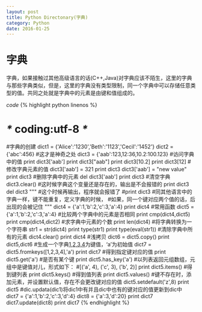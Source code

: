 ```yaml
---
layout: post
title: Python Directonary(字典)
category: Python
date: 2016-01-25
---
```

# 字典
字典，如果接触过其他高级语言的话(C++,Java)对字典应该不陌生，这里的字典与那些字典类似，但是，这里的字典没有类型限制，同一个字典中可以存储任意类型的值。共同之处就是字典中的元素是由键和值组成的。

*code*
{% highlight python linenos %}
# _*_ coding:utf-8 _*_
#字典的创建
dict1 = {'Alice':'1230','Beth':'1123','Cecil':'1452'}
dict2 = {'abc':456}
#这才是神奇之处
dict3 = {'aab':123,12:36,10.2:100.123}
#访问字典中的值
print dict3['aab']
print dict3["aab"]
print dict3[10.2]
print dict3[12]
#修改字典元素的值
dict3['aab'] = 321
print dict3
dict3['aab'] = "new value"
print dict3
#删除字典中的元素
del dict3['aab']
print dict3
#清空字典
dict3.clear()
#这时候字典这个变量还是存在的，输出是不会报错的
print dict3
del dict3
"""
#这个时候再输出，程序就会报错了
#print dict3
#同其他语言中的字典一样，键不能重复，定义字典的时候，
#如果，同一个键对应两个值的话，后出现的会被记住
"""
dict4 = {'a':1,'b':2,'c':3,'a':4}
print dict4
#常用函数
dict5 = {'a':1,'b':2,'c':3,'a':4}
#比较两个字典中的元素是否相同
print cmp(dict4,dict5)
print cmp(dict4,dict2)
#求字典中元素的个数
print len(dict4)
#将字典转换为一个字符串
str1 = str(dict4)
print type(str1)
print type(eval(str1))
#清除字典中所有的元素
dict4.clear()
print dict4
#浅拷贝
dict6 = dict5.copy()
print dict5,dict6
#生成一个字典[1,2,3,4](可是元组，也可是列表)为键值，‘a’为初始值
dict7 = dict5.fromkeys([1,2,3,4],'a')
print dict7
#得到指定键对应的值
print dict5.get('a')
#是否有某个键
print dict5.has_key('a')
#以列表返回元组数组，元组中是键值对儿，形式如下：
#[('a', 4), ('c', 3), ('b', 2)]
print dict5.items()
#得到键列表
print dict5.keys()
#得到值列表
print dict5.values()
#键不存在时，添加元素，并设置默认值，存在不会更改键对应的值
dict5.setdefault('z',8)
print dict5
#dic.updata(dic1)将dic1中有并且dic中也有的键对应的值更新到dic中
dict7 = {'a':1,'b':2,'c':3,'d':4}
dict8 = {'a':3,'d':20}
print dict7
dict7.update(dict8)
print dict7
{% endhighlight %}
